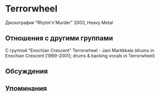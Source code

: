 # Terrorwheel

Дискография
"Rhytm'n'Murder" 2003, Heavy Metal

## Отношения с другими группами

C группой "Enochian Crescent" Terrorwheel - Jani Martikkala (drums in Enochian Crescent [1999-2001]; drums & backing vocals in Terrorwheel)

## Обсуждения


## Упоминания

